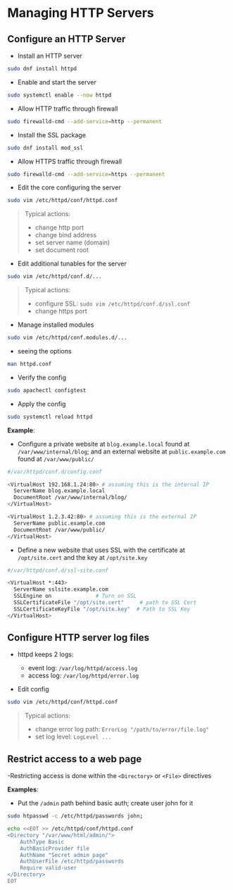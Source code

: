 # Managing HTTP Servers

## Configure an HTTP Server

- Install an HTTP server
```bash
sudo dnf install httpd
```

- Enable and start the server
```bash
sudo systemctl enable --now httpd
```

- Allow HTTP traffic through firewall
```bash
sudo firewalld-cmd --add-service=http --permanent
```

- Install the SSL package
```bash
sudo dnf install mod_ssl
```

- Allow HTTPS traffic through firewall
```bash
sudo firewalld-cmd --add-service=https --permanent
```

- Edit the core configuring the server
```bash
sudo vim /etc/httpd/conf/httpd.conf
```

> Typical actions:  
>  - change http port
>  - change bind address
>  - set server name (domain)
>  - set document root

- Edit additional tunables for the server
```bash
sudo vim /etc/httpd/conf.d/...
```
> Typical actions:  
>  - configure SSL: `sudo vim /etc/httpd/conf.d/ssl.conf`
>  - change https port

- Manage installed modules
```bash
sudo vim /etc/httpd/conf.modules.d/...
```

- seeing the options
```bash
man httpd.conf
```

- Verify the config
```bash
sudo apachectl configtest
```

- Apply the config
```bash
sudo systemctl reload httpd
```

**Example**:

- Configure a private website at `blog.example.local` found at `/var/www/internal/blog`; and an external website at `public.example.com` found at `/var/www/public/`

```bash
#/var/httpd/conf.d/config.conf

<VirtualHost 192.168.1.24:80> # assuming this is the internal IP
  ServerName blog.example.local
  DocumentRoot /var/www/internal/blog/
</VirtualHost>

<VirtualHost 1.2.3.42:80> # assuming this is the external IP
  ServerName public.example.com
  DocumentRoot /var/www/public/
</VirtualHost>
```

- Define a new website that uses SSL with the certificate at `/opt/site.cert` and the key at `/opt/site.key`

```bash
#/var/httpd/conf.d/ssl-site.conf

<VirtualHost *:443>
  ServerName sslsite.example.com
  SSLEngine on              # Turn on SSL
  SSLCertificateFile "/opt/site.cert"     # path to SSL Cert
  SSLCertificateKeyFile "/opt/site.key"  # Path to SSL Key
</VirtualHost>
```

## Configure HTTP server log files

- httpd keeps 2 logs:
  - event log: `/var/log/httpd/access.log`
  - access log: `/var/log/httpd/error.log`

- Edit config
```bash
sudo vim /etc/httpd/conf/httpd.conf
```
> Typical actions:  
>  - change error log path: `ErrorLog "/path/to/error/file.log"`
>  - set log level: `LogLevel ...`

## Restrict access to a web page

-Restricting access is done within the `<Directory>` or `<File>` directives

**Examples**:

- Put the `/admin` path behind basic auth; create user john for it

```bash
sudo htpasswd -c /etc/httpd/passwords john;

echo <<EOT >> /etc/httpd/conf/httpd.conf
<Directory "/var/www/html/admin/">
    AuthType Basic
    AuthBasicProvider file
    AuthName "Secret admin page"
    AuthUserFile /etc/httpd/passwords
    Require valid-user
</Directory>
EOT
```
